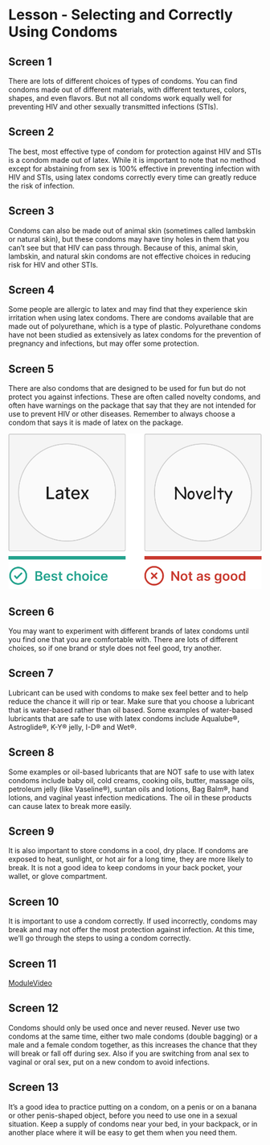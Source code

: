 # Lesson - Selecting and Correctly Using Condoms

## Screen 1
There are lots of different choices of types of condoms.  You can find condoms made out of different materials, with different textures, colors, shapes, and even flavors.  But not all condoms work equally well for preventing HIV and other sexually transmitted infections (STIs).

## Screen 2
The best, most effective type of condom for protection against HIV and STIs is a condom made out of latex.  While it is important to note that no method except for abstaining from sex is 100% effective in preventing infection with HIV and STIs, using latex condoms correctly every time can greatly reduce the risk of infection.

## Screen 3
Condoms can also be made out of animal skin (sometimes called lambskin or natural skin), but these condoms may have tiny holes in them that you can’t see but that HIV can pass through.  Because of this, animal skin, lambskin, and natural skin condoms are not effective choices in reducing risk for HIV and other STIs.

## Screen 4
Some people are allergic to latex and may find that they experience skin irritation when using latex condoms.  There are condoms available that are made out of polyurethane, which is a type of plastic.  Polyurethane condoms have not been studied as extensively as latex condoms for the prevention of pregnancy and infections, but may offer some protection.

## Screen 5
There are also condoms that are designed to be used for fun but do not protect you against infections.  These are often called novelty condoms, and often have warnings on the package that say that they are not intended for use to prevent HIV or other diseases.  Remember to always choose a condom that says it is made of latex on the package.

![ModulePic](images/selectingandcorrectlyusingcondoms1.png)

## Screen 6
You may want to experiment with different brands of latex condoms until you find one that you are comfortable with.  There are lots of different choices, so if one brand or style does not feel good, try another.

## Screen 7
Lubricant can be used with condoms to make sex feel better and to help reduce the chance it will rip or tear.  Make sure that you choose a lubricant that is water-based rather than oil based.  Some examples of water-based lubricants that are safe to use with latex condoms include Aqualube®, Astroglide®, K-Y® jelly, I-D® and Wet®.

## Screen 8
Some examples or oil-based lubricants that are NOT safe to use with latex condoms include baby oil, cold creams, cooking oils, butter, massage oils, petroleum jelly (like Vaseline®), suntan oils and lotions, Bag Balm®, hand lotions, and vaginal yeast infection medications.  The oil in these products can cause latex to break more easily.

## Screen 9
It is also important to store condoms in a cool, dry place.  If condoms are exposed to heat, sunlight, or hot air for a long time, they are more likely to break.  It is not a good idea to keep condoms in your back pocket, your wallet, or glove compartment.

## Screen 10
It is important to use a condom correctly.  If used incorrectly, condoms may break and may not offer the most protection against infection.  At this time, we’ll go through the steps to using a condom correctly.

## Screen 11
[ModuleVideo](videos/SelectingandCorrectlyUsingCondoms.mp4)

## Screen 12
Condoms should only be used once and never reused.  Never use two condoms at the same time, either two male condoms (double bagging) or a male and a female condom together, as this increases the chance that they will break or fall off during sex.  Also if you are switching from anal sex to vaginal or oral sex, put on a new condom to avoid infections.

## Screen 13
It’s a good idea to practice putting on a condom, on a penis or on a banana or other penis-shaped object, before you need to use one in a  sexual situation.  Keep a supply of condoms near your bed, in your backpack, or in another place where it will be easy to get them when you need them.

